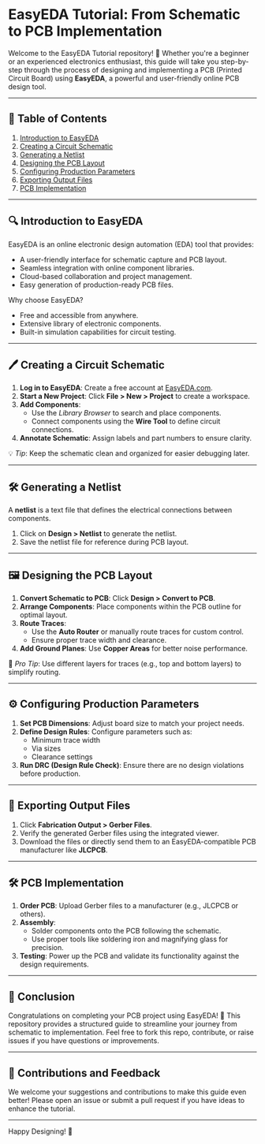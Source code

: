 # EasyEDA Tutorial: From Schematic to PCB Implementation  

Welcome to the EasyEDA Tutorial repository! 🎉 Whether you're a beginner or an experienced electronics enthusiast, this guide will take you step-by-step through the process of designing and implementing a PCB (Printed Circuit Board) using **EasyEDA**, a powerful and user-friendly online PCB design tool.

---

## 📖 **Table of Contents**

1. [Introduction to EasyEDA](#-introduction-to-easyeda)  
2. [Creating a Circuit Schematic](#-creating-a-circuit-schematic)  
3. [Generating a Netlist](#-generating-a-netlist)  
4. [Designing the PCB Layout](#-designing-the-pcb-layout)  
5. [Configuring Production Parameters](#-configuring-production-parameters)  
6. [Exporting Output Files](#-exporting-output-files)  
7. [PCB Implementation](#-pcb-implementation)  

---

## 🔍 **Introduction to EasyEDA**

EasyEDA is an online electronic design automation (EDA) tool that provides:  
- A user-friendly interface for schematic capture and PCB layout.  
- Seamless integration with online component libraries.  
- Cloud-based collaboration and project management.  
- Easy generation of production-ready PCB files.  

Why choose EasyEDA?  
- Free and accessible from anywhere.  
- Extensive library of electronic components.  
- Built-in simulation capabilities for circuit testing.  

---

## 🖊️ **Creating a Circuit Schematic**

1. **Log in to EasyEDA**: Create a free account at [EasyEDA.com](https://easyeda.com).  
2. **Start a New Project**: Click **File > New > Project** to create a workspace.  
3. **Add Components**:  
   - Use the *Library Browser* to search and place components.  
   - Connect components using the **Wire Tool** to define circuit connections.  
4. **Annotate Schematic**: Assign labels and part numbers to ensure clarity.  

💡 *Tip*: Keep the schematic clean and organized for easier debugging later.  

---

## 🛠️ **Generating a Netlist**

A **netlist** is a text file that defines the electrical connections between components.  
1. Click on **Design > Netlist** to generate the netlist.  
2. Save the netlist file for reference during PCB layout.  

---

## 🖼️ **Designing the PCB Layout**

1. **Convert Schematic to PCB**: Click **Design > Convert to PCB**.  
2. **Arrange Components**: Place components within the PCB outline for optimal layout.  
3. **Route Traces**:  
   - Use the **Auto Router** or manually route traces for custom control.  
   - Ensure proper trace width and clearance.  
4. **Add Ground Planes**: Use **Copper Areas** for better noise performance.  

🎨 *Pro Tip*: Use different layers for traces (e.g., top and bottom layers) to simplify routing.  

---

## ⚙️ **Configuring Production Parameters**

1. **Set PCB Dimensions**: Adjust board size to match your project needs.  
2. **Define Design Rules**: Configure parameters such as:  
   - Minimum trace width  
   - Via sizes  
   - Clearance settings  
3. **Run DRC (Design Rule Check)**: Ensure there are no design violations before production.  

---

## 📂 **Exporting Output Files**

1. Click **Fabrication Output > Gerber Files**.  
2. Verify the generated Gerber files using the integrated viewer.  
3. Download the files or directly send them to an EasyEDA-compatible PCB manufacturer like **JLCPCB**.  

---

## 🛠️ **PCB Implementation**

1. **Order PCB**: Upload Gerber files to a manufacturer (e.g., JLCPCB or others).  
2. **Assembly**:  
   - Solder components onto the PCB following the schematic.  
   - Use proper tools like soldering iron and magnifying glass for precision.  
3. **Testing**: Power up the PCB and validate its functionality against the design requirements.  

---

## 🎉 **Conclusion**

Congratulations on completing your PCB project using EasyEDA! 🌟 This repository provides a structured guide to streamline your journey from schematic to implementation. Feel free to fork this repo, contribute, or raise issues if you have questions or improvements.

---

## 🤝 **Contributions and Feedback**

We welcome your suggestions and contributions to make this guide even better! Please open an issue or submit a pull request if you have ideas to enhance the tutorial.

---

Happy Designing! 🚀  
